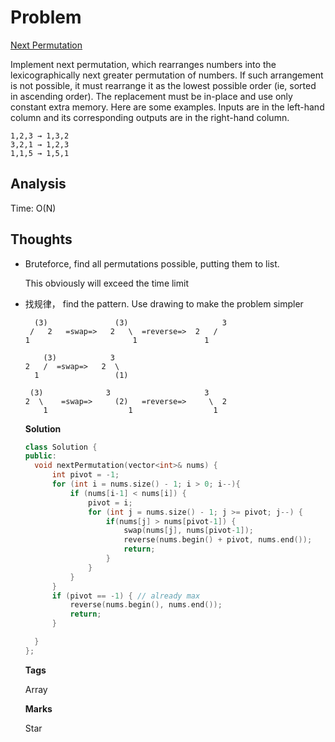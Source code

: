 # Problem

[Next Permutation](https://leetcode.com/problems/next-permutation)

Implement next permutation, which rearranges numbers into the lexicographically next greater permutation of numbers. If such arrangement is not possible, it must rearrange it as the lowest possible order \(ie, sorted in ascending order\). The replacement must be in-place and use only constant extra memory. Here are some examples. Inputs are in the left-hand column and its corresponding outputs are in the right-hand column.

```text
1,2,3 → 1,3,2
3,2,1 → 1,2,3
1,1,5 → 1,5,1
```

## Analysis

Time: O\(N\)

## Thoughts

* Bruteforce, find all permutations possible, putting them to list.

    This obviously will exceed the time limit 

* 找规律， find the pattern. Use drawing to make the problem simpler

  ```text
    (3)               (3)                     3
   /   2   =swap=>   2   \  =reverse=>  2   /  
  1                       1               1

      (3)            3
  2   /  =swap=>   2  \
    1                 (1)

   (3)              3                     3
  2  \    =swap=>     (2)   =reverse=>     \  2  
      1                  1                  1
  ```

  **Solution**

  ```cpp
  class Solution {
  public:
    void nextPermutation(vector<int>& nums) {
        int pivot = -1;
        for (int i = nums.size() - 1; i > 0; i--){
            if (nums[i-1] < nums[i]) {
                pivot = i;
                for (int j = nums.size() - 1; j >= pivot; j--) {
                    if(nums[j] > nums[pivot-1]) {
                        swap(nums[j], nums[pivot-1]);
                        reverse(nums.begin() + pivot, nums.end());
                        return;
                    }
                }
            }
        }
        if (pivot == -1) { // already max
            reverse(nums.begin(), nums.end());
            return;
        }

    }
  };
  ```

  **Tags**

  Array

  **Marks**

  Star

